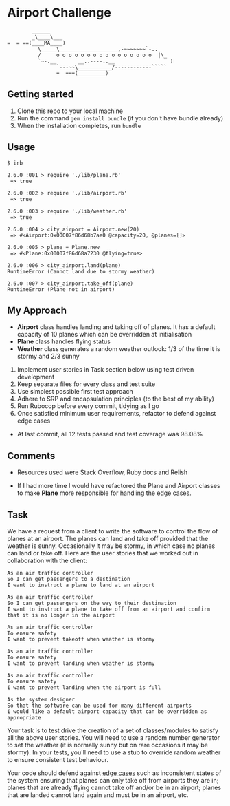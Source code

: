 Airport Challenge
=================
```
        ______
        _\____\___
=  = ==(____MA____)
          \_____\___________________,-~~~~~~~`-.._
          /     o o o o o o o o o o o o o o o o  |\_
          `~-.__       __..----..__                  )
                `---~~\___________/------------`````
                =  ===(_________)

```
Getting started
---------------
1. Clone this repo to your local machine
2. Run the command `gem install bundle` (if you don't have bundle already)
3. When the installation completes, run `bundle`

Usage
------------------
```
$ irb

2.6.0 :001 > require './lib/plane.rb'
 => true

2.6.0 :002 > require './lib/airport.rb'
 => true

2.6.0 :003 > require './lib/weather.rb'
 => true

2.6.0 :004 > city_airport = Airport.new(20)
 => #<Airport:0x00007f86d68b7ae0 @capacity=20, @planes=[]>

2.6.0 :005 > plane = Plane.new
 => #<Plane:0x00007f86d68a7230 @flying=true>

2.6.0 :006 > city_airport.land(plane)
RuntimeError (Cannot land due to stormy weather)

2.6.0 :007 > city_airport.take_off(plane)
RuntimeError (Plane not in airport)

```
My Approach
-----------
* **Airport** class handles landing and taking off of planes. It has a default capacity of 10 planes which can be overridden at initialisation
* **Plane** class handles flying status
* **Weather** class generates a random weather outlook: 1/3 of the time it is stormy and 2/3 sunny

1. Implement user stories in Task section below using test driven development
2. Keep separate files for every class and test suite
3. Use simplest possible first test approach
4. Adhere to SRP and encapsulation principles (to the best of my ability)
5. Run Rubocop before every commit, tidying as I go
6. Once satisfied minimum user requirements, refactor to defend against edge cases

* At last commit, all 12 tests passed and test coverage was 98.08%

Comments
---------
* Resources used were Stack Overflow, Ruby docs and Relish

* If I had more time I would have refactored the Plane and Airport classes to make **Plane** more responsible for handling the edge cases.

Task
-----

We have a request from a client to write the software to control the flow of planes at an airport. The planes can land and take off provided that the weather is sunny. Occasionally it may be stormy, in which case no planes can land or take off.  Here are the user stories that we worked out in collaboration with the client:

```
As an air traffic controller
So I can get passengers to a destination
I want to instruct a plane to land at an airport

As an air traffic controller
So I can get passengers on the way to their destination
I want to instruct a plane to take off from an airport and confirm that it is no longer in the airport

As an air traffic controller
To ensure safety
I want to prevent takeoff when weather is stormy

As an air traffic controller
To ensure safety
I want to prevent landing when weather is stormy

As an air traffic controller
To ensure safety
I want to prevent landing when the airport is full

As the system designer
So that the software can be used for many different airports
I would like a default airport capacity that can be overridden as appropriate
```

Your task is to test drive the creation of a set of classes/modules to satisfy all the above user stories. You will need to use a random number generator to set the weather (it is normally sunny but on rare occasions it may be stormy). In your tests, you'll need to use a stub to override random weather to ensure consistent test behaviour.

Your code should defend against [edge cases](http://programmers.stackexchange.com/questions/125587/what-are-the-difference-between-an-edge-case-a-corner-case-a-base-case-and-a-b) such as inconsistent states of the system ensuring that planes can only take off from airports they are in; planes that are already flying cannot take off and/or be in an airport; planes that are landed cannot land again and must be in an airport, etc.
